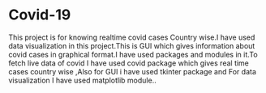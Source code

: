 # Covid-19
This project is for knowing realtime covid cases Country wise.I have used data visualization in this project.This is GUI which gives information about covid cases in graphical format.I have used packages and modules in it.To fetch live data of covid I have used covid package which gives real time cases country wise ,Also for GUI i have used tkinter package and For data visualization  I have used matplotlib module..
